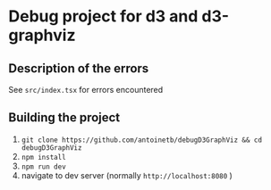 # Debug project for d3 and d3-graphviz

## Description of the errors
See `src/index.tsx` for errors encountered

## Building the project
1. `git clone https://github.com/antoinetb/debugD3GraphViz && cd debugD3GraphViz`
2. `npm install`
3. `npm run dev`
4. navigate to dev server (normally `http://localhost:8080` )